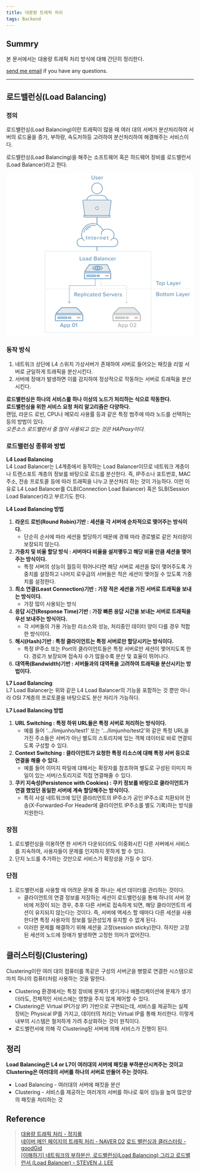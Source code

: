 ```yaml
---
title: 대용량 트래픽 처리
tags: Backend
---
```


## Summry  

본 문서에서는 대용량 트래픽 처리 방식에 대해 간단히 정리한다.

[send me email](mailto:jewel7492@gmail.com) if you have any questions.

<!--more-->

---

## 로드밸런싱(Load Balancing)

### 정의

로드밸런싱(Load Balancing)이란 트래픽이 많을 때 여러 대의 서버가 분산처리하여 서버의 로드율을 증가, 부하량, 속도저하등 고려하여 분산처리하여 해결해주는 서비스이다.

로드밸런싱(Load Balancing)을 해주는 소프트웨어 혹은 하드웨어 장비를 로드밸런서(Load Balancer)라고 한다.

![그림1](/assets/Backend/traffic-handling/1.png)

### 동작 방식

1. 네트워크 상단에 L4 스위치 가상서버가 존재하여 서버로 들어오는 패킷을 리얼 서버로 균일하게 트래픽을 분산시킨다.
2. 서버에 장애가 발생하면 이를 감지하여 정상적으로 작동하는 서버로 트래픽을 분산시킨다.

**로드밸런싱은 하나의 서비스를 하나 이상의 노드가 처리하는 식으로 작동한다.**  
**로드밸런싱을 위한 서비스 요청 처리 알고리즘은 다양하다.**  
랜덤, 라운드 로빈, CPU나 메모리 사용률 등과 같은 특정 범주에 따라 노드를 선택하는 등의 방법이 있다.  
*오픈소스 로드밸런서 중 많이 사용되고 있는 것은 HAProxy이다.*  

### 로드밸런싱 종류와 방법

**L4 Load Balancing**  
L4 Load Balancer는 L4계층에서 동작하는 Load Balancer이므로 네트워크 계층이나 트랜스포트 계층의 정보를 바탕으로 로드를 분산한다. 즉, IP주소나 포트번호, MAC주소, 전송 프로토콜 등에 따라 트래픽을 나누고 분산처리 하는 것이 가능하다. 이런 이유로 L4 Load Balancer를 CLB(Connection Load Balancer) 혹은 SLB(Session Load Balancer)라고 부르기도 한다.  

**L4 Load Balancing 방법**  
1. **라운드 로빈(Round Robin)기반 : 세션을 각 서버에 순차적으로 맺어주는 방식이다.**
    * 단순히 순서에 따라 세션을 할당하기 때문에 경웨 따라 경로별로 같은 처리량이 보장되지 않는다.
2. **가중치 및 비율 할당 방식 : 서버마다 비율을 설저앻두고 해당 비율 만큼 세션을 맺어주는 방식이다.**
    * 특정 서버의 성능이 월등히 뛰어나다면 해당 서버로 세션을 많이 맺어주도록 가중치를 설정하고 나머지 로우급의 서버들은 적은 세션이 맺어질 수 있도록 가중치를 설정한다.
3. **최소 연결(Least Connection)기반 : 가장 적은 세션을 가진 서버로 트래픽을 보내는 방식이다.**
    * 가장 많이 사용되는 방식
4. **응답 시간(Response Time)기반 : 가장 빠른 응답 시간을 보내는 서버로 트래픽을 우선 보내주는 방식이다.**
    * 각 서버들의 가용 가능한 리소스와 성능, 처리중인 데이터 양이 다를 경우 적합한 방식이다.
5. **해시(Hash)기반 : 특정 클라이언트는 특정 서버로만 할당시키는 방식이다.**
    * 특정 IP주소 또는 Port의 클라이언트들은 특정 서버로만 세션이 맺어지도록 한다. 경로가 보장되며 접속자 수가 많을수록 분산 및 효율이 뛰어나다.
6. **대역폭(Bandwidth)기반 : 서버들과의 대역폭을 고려하여 트래픽을 분산시키는 방법이다.**

**L7 Load Balancing**  
L7 Load Balancer는 위와 같은 L4 Load Balancer의 기능을 포함하는 것 뿐만 아니라 OSI 7계층의 프로토콜을 바탕으로도 분산 처리가 가능하다.  

**L7 Load Balancing 방법**  
1. **URL Switching : 특정 하위 URL들은 특정 서버로 처리하는 방식이다.**
    * 예를 들어 '.../limjunho/test1' 또는 '.../limjunho/test2'와 같은 특정 URL을 가진 주소들은 서버가 아닌 별도의 스토리지에 있는 객체 데이터로 바로 연결되도록 구성할 수 있다.
2. **Context Switching : 클라이언트가 요청한 특정 리소스에 대해 특정 서버 등으로 연결을 해줄 수 있다.**
    * 예를 들어 이미지 파일에 대해서는 확장자를 참조하여 별도로 구성된 이미지 파일이 있는 서버/스토리지로 직접 연결해줄 수 있다.
3. **쿠키 지속성(Persistence with Cookies) : 쿠키 정보를 바탕으로 클라이언트가 연결 했었던 동일한 서버에 계속 할당해주는 방식이다.**
    * 특히 사설 네트워크에 있던 클라리언트의 IP주소가 공인 IP주소로 치환되어 전송(X-Forwarded-For Header에 클라이언트 IP주소를 별도 기록)하는 방식을 지원한다.


### 장점

1. 로드밸런싱을 이용하면 한 서버가 다운되더라도 이중화시킨 다른 서버에서 서비스를 지속하여, 사용자들이 문제를 인지하지 못하게 할 수 있다.
2. 단지 노드를 추가하는 것만으로 서비스가 확장성을 가질 수 있다.

### 단점

1. 로드밸런서를 사용할 때 어려운 문제 중 하나는 세션 데이터를 관리하는 것이다.
    * 클라이언트의 연결 정보를 저장하는 세션이 로드밸런싱을 통해 하나의 서버 장비에 저장이 되는 경우, 추후 다른 서버로 접속하게 되면, 해당 클라이언트의 세션이 유지되지 않는다는 것이다. 즉, 서버에 액세스 할 때마다 다른 세션을 사용한다면 특정 사용자의 정보를 일관성있게 유지할 수 없게 된다.
    * 이러한 문제를 해결하기 위해 세션을 고정(session sticky)한다. 하지만 고정된 세션의 노드에 장애가 발생하면 고정한 의미가 없어진다.

## 클러스터링(Clustering)

Clustering이란 여러 대의 컴퓨터를 똑같은 구성의 서버군을 병렬로 연결한 시스템으로 마치 하나의 컴퓨터처럼 사용하는 것을 말한다.

* Clustering 환경에서는 특정 장비에 문제가 생기거나 애플리케이션에 문제가 생기더라도, 전체적인 서비스에는 영향을 주지 않게 제어할 수 있다.
* Clustering은 Virtual IP(가상 IP) 기반으로 구현되는데, 서비스를 제공하는 실제 장비는 Physical IP를 가지고, 데이터의 처리는 Virtual IP를 통해 처리한다. 이렇게 내부의 시스템은 철저하게 가려 추상화하는 것이 원칙이다.  
* 로드밸런서에 의해 각 Clustering된 서버에 의해 서비스가 진행이 된다.

## 정리 

**Load Balancing은 L4 or L7이 여러대의 서버에 패킷을 부하분산시켜주는 것이고 Clustering은 여러대의 서버를 하나의 서버로 만들어 주는 것이다.**  

* Load Balancing - 여러대의 서버에 패킷을 분산
* Clustering - 서비스를 제공하는 여러개의 서버를 하나로 묶어 성능을 높여 많은양의 패킷을 처리하는 것

## Reference

> [대용량 트래픽 처리 - 정지롤](https://jung-jilol.tistory.com/11)  
> [네이버 메인 페이지의 트래픽 처리 - NAVER D2](https://d2.naver.com/helloworld/6070967)
> [로드 밸런싱과 클러스터링 - goodGid](https://goodgid.github.io/Load-Balancing-And-Clustering/)  
> [\[이해하기\] 네트워크의 부하분산, 로드밸런싱(Load Balancing) 그리고 로드밸런서 (Load Balancer) - STEVEN J. LEE](https://www.stevenjlee.net/2020/06/30/%EC%9D%B4%ED%95%B4%ED%95%98%EA%B8%B0-%EB%84%A4%ED%8A%B8%EC%9B%8C%ED%81%AC%EC%9D%98-%EB%B6%80%ED%95%98%EB%B6%84%EC%82%B0-%EB%A1%9C%EB%93%9C%EB%B0%B8%EB%9F%B0%EC%8B%B1-load-balancing-%EA%B7%B8/)  